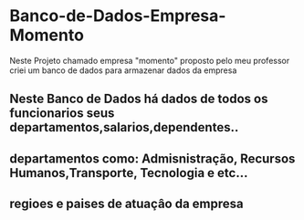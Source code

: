 # Banco-de-Dados-Empresa-Momento
Neste Projeto chamado empresa "momento" proposto pelo meu professor criei um banco de dados para armazenar dados da empresa

## Neste Banco de Dados há dados de todos os funcionarios seus departamentos,salarios,dependentes..

## departamentos como: Admisnistração, Recursos Humanos,Transporte, Tecnologia e etc...

## regioes e paises de atuaçâo da empresa
